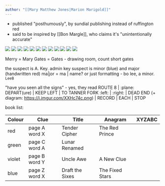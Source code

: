 ```yaml
---
author: "[[Mary Matthew Jones|Marion Marigold]]"
---
```

* published "posthumously", by sundial publishing instead of ruffington red
* said to be inspired by [[Bon Margle]], who claims it's "unintentionally accurate"

![](https://i.imgur.com/nbrBvaC.png)
![](https://i.imgur.com/gixR2B8.jpeg)
![](https://i.imgur.com/ypYa3H8.jpeg)
![](https://i.imgur.com/rU2NcTt.jpeg)
![](https://i.imgur.com/xjPcQA0.jpeg)
![](https://i.imgur.com/QhkVISm.jpeg)
![](https://i.imgur.com/HArHka6.jpeg)
![](https://i.imgur.com/v6a46qN.jpeg)
![](https://i.imgur.com/mQKfs5t.jpeg)
![](https://i.imgur.com/dIWVD3D.jpeg)
![](https://i.imgur.com/pd91c4b.jpeg)
![](https://i.imgur.com/PBn5awK.png)

Merry = Mary
Gates = Gates - drawing room, count short gates

the suspect is A. Key. admin key
suspect is minor (blue) and major (handwritten red)
ma|jor = ma | name? or just formatting - bo lee, a minor. `LeeB`

"have you seen all the signs" - yes, they read ROUTE 8 | :plane: DEPART(ure) | KEEP LEFT | TO TANNER FORK :left: | :right: | DEAD END (+ diagram: <https://i.imgur.com/XXHc74c.png>) | RECORD | EACH | STOP

book list:

| Colour | Clue          | Title           | Anagram         | XYZABC |
| ------ | ------------- | --------------- | --------------- | ------ |
| red    | page A word X | Tender Cipher   | The Red Prince  |        |
| green  | page C word A | Lunar Renamed   |                 |        |
| violet | page B word Y | Uncle Awe       | A New Clue      |        |
| blue   | page Z word X | Draft the Sixes | The Fixed Stars |        |
